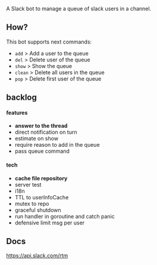 A Slack bot to manage a queue of slack users in a channel.

## How?

This bot supports next commands:

* `add`   >   Add a user to the queue
* `del`   >   Delete user of the queue
* `show`  >   Show the queue 
* `clean` >   Delete all users in the queue 
* `pop`  >   Delete first user of the queue

## backlog
#### features
* **answer to the thread**
* direct notification on turn
* estimate on show
* require reason to add in the queue
* pass queue command
#### tech
* **cache file repository**
* server test
* i18n
* TTL to userInfoCache
* mutex to repo
* graceful shutdown
* run handler in goroutine and catch panic
* defensive limit msg per user


## Docs
https://api.slack.com/rtm
